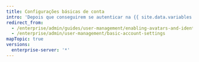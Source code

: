 ```yaml
---
title: Configurações básicas de conta
intro: 'Depois que conseguirem se autenticar na {{ site.data.variables.product.product_location_enterprise }}, os usuários vão querer definir algumas configurações básicas de perfil, como avatar e notificações de e-mail.'
redirect_from:
  - /enterprise/admin/guides/user-management/enabling-avatars-and-identicons/
  - /enterprise/admin/user-management/basic-account-settings
mapTopic: true
versions:
  enterprise-server: '*'
---
```


